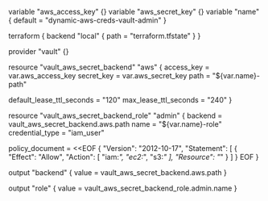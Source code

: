 variable "aws_access_key" {}
variable "aws_secret_key" {}
variable "name" { default = "dynamic-aws-creds-vault-admin" }
 
terraform {
 backend "local" {
   path = "terraform.tfstate"
 }
}
 
provider "vault" {}
 
resource "vault_aws_secret_backend" "aws" {
 access_key = var.aws_access_key
 secret_key = var.aws_secret_key
 path       = "${var.name}-path"
 
 default_lease_ttl_seconds = "120"
 max_lease_ttl_seconds     = "240"
}
 
resource "vault_aws_secret_backend_role" "admin" {
 backend         = vault_aws_secret_backend.aws.path
 name            = "${var.name}-role"
 credential_type = "iam_user"
 
 policy_document = <<EOF
{
 "Version": "2012-10-17",
 "Statement": [
   {
     "Effect": "Allow",
     "Action": [
       "iam:*", "ec2:*", "s3:*"
     ],
     "Resource": "*"
   }
 ]
}
EOF
}
 
output "backend" {
 value = vault_aws_secret_backend.aws.path
}
 
output "role" {
 value = vault_aws_secret_backend_role.admin.name
}
